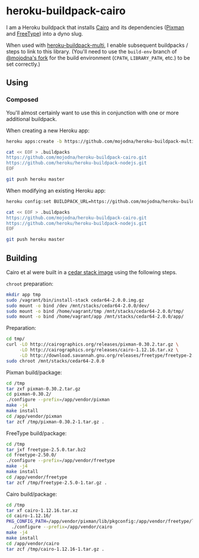 # heroku-buildpack-cairo

I am a Heroku buildpack that installs [Cairo](http://cairographics.org/) and
its dependencies ([Pixman](http://pixman.org/) and
[FreeType](http://www.freetype.org/)) into a dyno slug.

When used with
[heroku-buildpack-multi](https://github.com/ddollar/heroku-buildpack-multi),
I enable subsequent buildpacks / steps to link to this library.  (You'll
need to use the `build-env` branch of [@mojodna's
fork](https://github.com/mojodna/heroku-buildpack-multi/tree/build-env) for the
build environment (`CPATH`, `LIBRARY_PATH`, etc.) to be set correctly.)

## Using

### Composed

You'll almost certainly want to use this in conjunction with one or more
additional buildpack.

When creating a new Heroku app:

```bash
heroku apps:create -b https://github.com/mojodna/heroku-buildpack-multi.git#build-env

cat << EOF > .buildpacks
https://github.com/mojodna/heroku-buildpack-cairo.git
https://github.com/heroku/heroku-buildpack-nodejs.git
EOF

git push heroku master
```

When modifying an existing Heroku app:

```bash
heroku config:set BUILDPACK_URL=https://github.com/mojodna/heroku-buildpack-multi.git#build-env

cat << EOF > .buildpacks
https://github.com/mojodna/heroku-buildpack-cairo.git
https://github.com/heroku/heroku-buildpack-nodejs.git
EOF

git push heroku master
```

## Building

Cairo et al were built in a [cedar stack
image](https://github.com/heroku/stack-images) using the following steps.

`chroot` preparation:

```bash
mkdir app tmp
sudo /vagrant/bin/install-stack cedar64-2.0.0.img.gz
sudo mount -o bind /dev /mnt/stacks/cedar64-2.0.0/dev/
sudo mount -o bind /home/vagrant/tmp /mnt/stacks/cedar64-2.0.0/tmp/
sudo mount -o bind /home/vagrant/app /mnt/stacks/cedar64-2.0.0/app/
```

Preparation:

```bash
cd tmp/
curl -LO http://cairographics.org/releases/pixman-0.30.2.tar.gz \
     -LO http://cairographics.org/releases/cairo-1.12.16.tar.xz \
     -LO http://download.savannah.gnu.org/releases/freetype/freetype-2.5.0.tar.bz2
sudo chroot /mnt/stacks/cedar64-2.0.0
```

Pixman build/package:

```bash
cd /tmp
tar zxf pixman-0.30.2.tar.gz
cd pixman-0.30.2/
./configure --prefix=/app/vendor/pixman
make -j4
make install
cd /app/vendor/pixman
tar zcf /tmp/pixman-0.30.2-1.tar.gz .
```

FreeType build/package:

```bash
cd /tmp
tar jxf freetype-2.5.0.tar.bz2
cd freetype-2.50.0/
./configure --prefix=/app/vendor/freetype
make -j4
make install
cd /app/vendor/freetype
tar zcf /tmp/freetype-2.5.0-1.tar.gz .
```

Cairo build/package:

```bash
cd /tmp
tar xf cairo-1.12.16.tar.xz
cd cairo-1.12.16/
PKG_CONFIG_PATH=/app/vendor/pixman/lib/pkgconfig:/app/vendor/freetype/lib/pkgconfig \
  ./configure --prefix=/app/vendor/cairo
make -j4
make install
cd /app/vendor/cairo
tar zcf /tmp/cairo-1.12.16-1.tar.gz .
```
